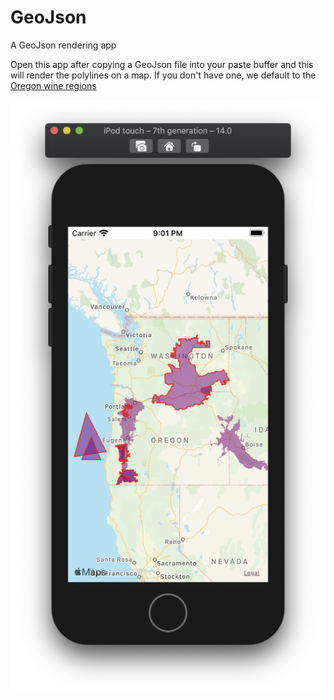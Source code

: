 # GeoJson
A GeoJson rendering app

Open this app after copying a GeoJson file into your paste buffer and this will render the polylines on a map. If you don't have one, we default to the [Oregon wine regions](https://github.com/UCDavisLibrary/ava/blob/master/avas_by_state/OR_avas.geojson)

![Screenshot](https://github.com/rodericj/GeoJson/raw/master/img/screenshot.png)